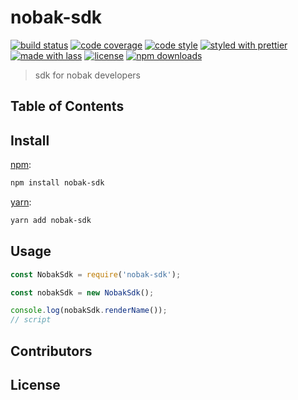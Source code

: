 # nobak-sdk

[![build status](https://img.shields.io/travis/com/nobak-net/nobak-sdk.svg)](https://travis-ci.com/nobak-net/nobak-sdk)
[![code coverage](https://img.shields.io/codecov/c/github/nobak-net/nobak-sdk.svg)](https://codecov.io/gh/nobak-net/nobak-sdk)
[![code style](https://img.shields.io/badge/code_style-XO-5ed9c7.svg)](https://github.com/sindresorhus/xo)
[![styled with prettier](https://img.shields.io/badge/styled_with-prettier-ff69b4.svg)](https://github.com/prettier/prettier)
[![made with lass](https://img.shields.io/badge/made_with-lass-95CC28.svg)](https://lass.js.org)
[![license](https://img.shields.io/github/license/nobak-net/nobak-sdk.svg)](LICENSE)
[![npm downloads](https://img.shields.io/npm/dt/nobak-sdk.svg)](https://npm.im/nobak-sdk)

> sdk for nobak developers

## Table of Contents


## Install

[npm][]:

```sh
npm install nobak-sdk
```

[yarn][]:

```sh
yarn add nobak-sdk
```


## Usage

```js
const NobakSdk = require('nobak-sdk');

const nobakSdk = new NobakSdk();

console.log(nobakSdk.renderName());
// script
```


## Contributors


## License


##

[npm]: https://www.npmjs.com/

[yarn]: https://yarnpkg.com/
